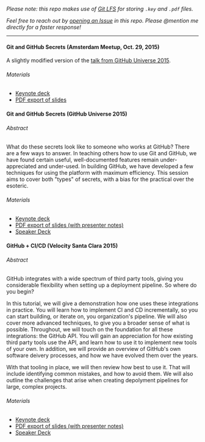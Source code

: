 *Please note: this repo makes use of [Git LFS](https://git-lfs.github.com/) for storing `.key` and `.pdf` files.*

*Feel free to reach out by [opening an Issue](https://github.com/patrickmckenna/talks/issues/new?title=your_title_here&body=@patrickmckenna) in this repo. Please @mention me directly for a faster response!*

---


#### Git and GitHub Secrets (Amsterdam Meetup, Oct. 29, 2015)
A slightly modified version of the [talk from GitHub Universe 2015](#git-and-github-secrets-github-universe-2015).

###### Materials
- [Keynote deck](https://github.com/patrickmckenna/talks/blob/master/2015-10-29-amsterdam-meetup-git-github-secrets.key)
- [PDF export of slides](https://github.com/patrickmckenna/talks/blob/master/2015-10-29-amsterdam-meetup-git-github-secrets.pdf)



#### Git and GitHub Secrets (GitHub Universe 2015)

###### Abstract 
What do these secrets look like to someone who works at GitHub? There are a few ways to answer. In teaching others how to use Git and GitHub, we have found certain useful, well-documented features remain under-appreciated and under-used. In building GitHub, we have developed a few techniques for using the platform with maximum efficiency. This session aims to cover both "types" of secrets, with a bias for the practical over the esoteric.

###### Materials
- [Keynote deck](https://github.com/patrickmckenna/talks/blob/master/2015-10-02-github-universe-git-github-secrets.key)
- [PDF export of slides (with presenter notes)](https://github.com/patrickmckenna/talks/blob/master/2015-10-02-github-universe-git-github-secrets.pdf)
- [Speaker Deck](https://speakerdeck.com/patrickmckenna/git-and-github-secrets-github-universe-2015)



#### GitHub + CI/CD (Velocity Santa Clara 2015)

###### Abstract 
GitHub integrates with a wide spectrum of third party tools, giving you considerable flexibility when setting up a deployment pipeline. So where do you begin?

In this tutorial, we will give a demonstration how one uses these integrations in practice. You will learn how to implement CI and CD incrementally, so you can start building, or iterate on, you organization's pipeline. We will also cover more advanced techniques, to give you a broader sense of what is possible. Throughout, we will touch on the foundation for all these integrations: the GitHub API. You will gain an appreciation for how existing third party tools use the API, and learn how to use it to implement new tools of your own. In addition, we will provide an overview of GitHub's own software deivery processes, and how we have evolved them over the years.

With that tooling in place, we will then review how best to use it. That will include identifying common mistakes, and how to avoid them. We will also outline the challenges that arise when creating depolyment pipelines for large, complex projects.

###### Materials
- [Keynote deck](https://github.com/patrickmckenna/talks/blob/master/2015-05-27-velocity-santa-clara-github-cicd.key)
- [PDF export of slides (with presenter notes)](https://github.com/patrickmckenna/talks/blob/master/2015-05-27-velocity-santa-clara-github-cicd.pdf)
- [Speaker Deck](https://speakerdeck.com/patrickmckenna/cd-pipeline-with-github)
